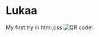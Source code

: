 # Lukaa
My first try in html,css
![QR code!](https://cdn.glitch.global/2c9c1f92-2558-42da-8f79-0d3f99230e27/fd4ae760-5ec1-46b3-b4b8-ed6c8618fa79.png?v=1662568461173 "QR code")
